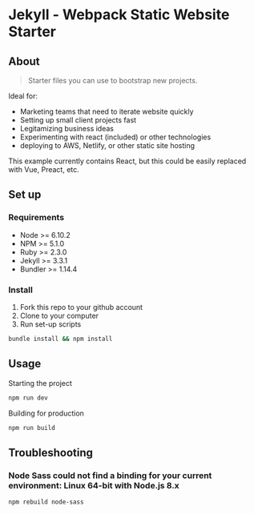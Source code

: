# Jekyll - Webpack Static Website Starter

## About

> Starter files you can use to bootstrap new projects.

Ideal for:
- Marketing teams that need to iterate website quickly
- Setting up small client projects fast
- Legitamizing business ideas
- Experimenting with react (included) or other technologies
- deploying to AWS, Netlify, or other static site hosting

This example currently contains React, but this could be easily replaced with Vue, Preact, etc.

## Set up

### Requirements
- Node    >= 6.10.2
- NPM     >= 5.1.0
- Ruby    >= 2.3.0
- Jekyll  >= 3.3.1
- Bundler >= 1.14.4

### Install

1. Fork this repo to your github account
2. Clone to your computer
3. Run set-up scripts

```bash
bundle install && npm install
```

## Usage

Starting the project
```bash
npm run dev
```

Building for production
```bash
npm run build
```

## Troubleshooting

### Node Sass could not find a binding for your current environment: Linux 64-bit with Node.js 8.x

```bash
npm rebuild node-sass
```
